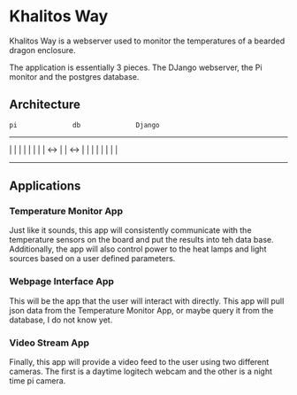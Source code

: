 # Khalitos Way

Khalitos Way is a webserver used to monitor the temperatures of a bearded dragon enclosure. 

The application is essentially 3 pieces. The DJango webserver, the Pi monitor and the postgres database.

## Architecture

    pi              db              Django
----------       ----------       ----------
|        |       |        |       |        |
|        |  <->  |        |  <->  |        |
|        |       |        |       |        |
----------       ----------       ----------


## Applications

### Temperature Monitor App

Just like it sounds, this app will consistently communicate with the temperature sensors on the
board and put the results into teh data base. Additionally, the app will also control power to
the heat lamps and light sources based on a user defined parameters.

### Webpage Interface App

This will be the app that the user will interact with directly. This app will pull json data from
the Temperature Monitor App, or maybe query it from the database, I do not know yet.

### Video Stream App

Finally, this app will provide a video feed to the user using two different cameras. The first is a
daytime logitech webcam and the other is a night time pi camera.
